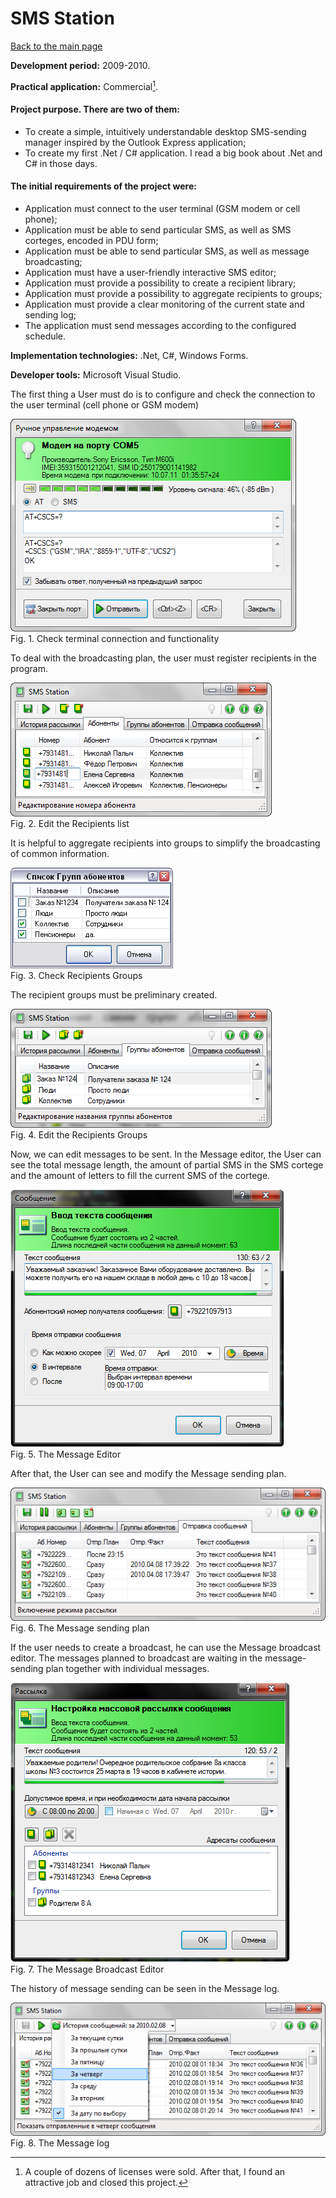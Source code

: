 # SMS Station

[Back to the main page](../../README.md)

**Development period:** 2009-2010.

**Practical application:** Commercial[^1].

#### Project purpose. There are two of them:
- To create a simple, intuitively understandable desktop SMS-sending manager inspired by the Outlook Express application;
- To create my first .Net / C# application. I read a big book about .Net and C# in those days.

#### The initial requirements of the project were:
- Application must connect to the user terminal (GSM modem or cell phone);
- Application must be able to send particular SMS, as well as SMS corteges, encoded in PDU form;
- Application must be able to send particular SMS, as well as message broadcasting;
- Application must have a user-friendly interactive SMS editor;
- Application must provide a possibility to create a recipient library;
- Application must provide a possibility to aggregate recipients to groups;
- Application must provide a clear monitoring of the current state and  sending log;
- The application must send messages according to the configured schedule.

**Implementation technologies:** .Net, C#, Windows Forms.

**Developer tools:** Microsoft Visual Studio.


The first thing a User must do is to configure and check the connection to the user terminal (cell phone or GSM modem)

![Check terminal](Images/Fig_01_Check_Modem.png)<br>
Fig. 1. Check terminal connection and functionality


To deal with the broadcasting plan, the user must register recipients in the program.

![Edit the Recipients list](Images/Fig_02_Recipients.png)<br>
Fig. 2. Edit the Recipients list

It is helpful to aggregate recipients into groups to simplify the broadcasting of common information.

![Check Groups](Images/Fig_03_Check_Groups.png)<br>
Fig. 3. Check Recipients Groups

The recipient groups must be preliminary created.

![Edit the Recipients list](Images/Fig_04_Edit_Groups.png)<br>
Fig. 4. Edit the Recipients Groups





Now, we can edit messages to be sent. In the Message editor, the User can see the total message length,
the amount of partial SMS in the SMS cortege and the amount of letters to fill the current SMS of the cortege.

![Edit a Message](Images/Fig_05_Edit_Message.png)<br>
Fig. 5. The Message Editor


After that, the User can see and modify the Message sending plan.

![Edit the Recipients list](Images/Fig_06_Sending_Plan.png)<br>
Fig. 6. The Message sending plan


If the user needs to create a broadcast, he can use the Message broadcast editor.
The messages planned to broadcast are waiting in the message-sending plan
together with individual messages.

![Edit a Message Broadcast](Images/Fig_07_Edit_Broadcast.png)<br>
Fig. 7. The Message Broadcast Editor

The history of message sending can be seen in the Message log.

![The Message log](Images/Fig_09_Messaging_Log.png)<br>
Fig. 8. The Message log


[^1]: A couple of dozens of licenses were sold. After that, I found an attractive job and closed this project.
